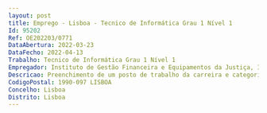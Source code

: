 ```yaml
--- 
layout: post
title: Emprego - Lisboa - Tecnico de Informática Grau 1 Nível 1
Id: 95202
Ref: OE202203/0771
DataAbertura: 2022-03-23
DataFecho: 2022-04-13
Trabalho: Tecnico de Informática Grau 1 Nível 1
Empregador: Instituto de Gestão Financeira e Equipamentos da Justiça, I.P.
Descricao: Preenchimento de um posto de trabalho da carreira e categoria de Técnico de Informática, Grau 1, Nível 1, por recurso à mobilidade na categoria ou intercarreiras, com vista ao prosseguimento das competências previstas na alínea a) do n.º 5 do Despacho 340 2013, de 08 de janeiro, do Núcleo Arquitetura e Sistemas de Informação para a Área dos Registos, integrado no Departamento de Arquitetura de Sistemas.Áreas de atuação do Núcleo a)	Propor a evolução dos recursos tecnológicos do MJ, em articulação com os demais serviços e organismos, de modo a assegurar a sua adequação às necessidades dos serviços b)	Realizar ou promover estudos e projetos sobre a estrutura dos recursos tecnológicos disponibilizados no MJ, em articulação com os demais serviços e organismos c)	Analisar as necessidades apresentadas pelos serviços e organismos do MJ, elaborando, em colaboração com os mesmos, os estudos prévios de projeto d)	Garantir a transferência de conhecimento para o Departamento de Serviços de Suporte Tecnológico, antes do respetivo desenvolvimento, dos projetos referidos nas alíneas anteriores e)	Identificar os indicadores de qualidade e definir os níveis de serviço e segurança adequados aos recursos tecnológicos utilizados no MJ.Atividades associadas ao posto de trabalho a ocupar a)	Acompanhamento das atividades em curso b)	Reporte do progresso das atividades c)	Atualização de informação em bases de dados d)	Desenvolvimento de software e)	Apoiar a área da contratação pública na vertente técnica para o lançamentode procedimentos concursais.
CodigoPostal: 1990-097 LISBOA
Concelho: Lisboa
Distrito: Lisboa
--- 
```

